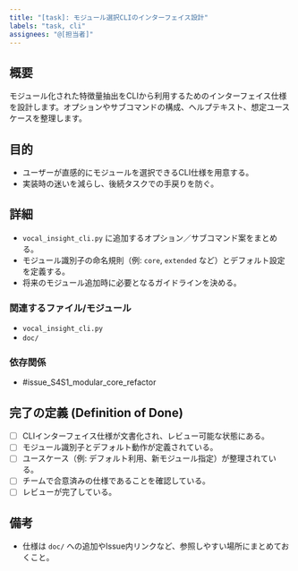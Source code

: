 ```yaml
---
title: "[task]: モジュール選択CLIのインターフェイス設計"
labels: "task, cli"
assignees: "@[担当者]"
---
```


## 概要

モジュール化された特徴量抽出をCLIから利用するためのインターフェイス仕様を設計します。オプションやサブコマンドの構成、ヘルプテキスト、想定ユースケースを整理します。

## 目的

- ユーザーが直感的にモジュールを選択できるCLI仕様を用意する。
- 実装時の迷いを減らし、後続タスクでの手戻りを防ぐ。

## 詳細

- `vocal_insight_cli.py` に追加するオプション／サブコマンド案をまとめる。
- モジュール識別子の命名規則（例: `core`, `extended` など）とデフォルト設定を定義する。
- 将来のモジュール追加時に必要となるガイドラインを決める。

### 関連するファイル/モジュール

- `vocal_insight_cli.py`
- `doc/`

### 依存関係

- #issue_S4S1_modular_core_refactor

## 完了の定義 (Definition of Done)

- [ ] CLIインターフェイス仕様が文書化され、レビュー可能な状態にある。
- [ ] モジュール識別子とデフォルト動作が定義されている。
- [ ] ユースケース（例: デフォルト利用、新モジュール指定）が整理されている。
- [ ] チームで合意済みの仕様であることを確認している。
- [ ] レビューが完了している。

## 備考

- 仕様は `doc/` への追加やIssue内リンクなど、参照しやすい場所にまとめておくこと。
